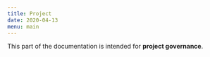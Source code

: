 ```yaml
---
title: Project
date: 2020-04-13
menu: main
---
```


This part of the documentation is intended for **project governance**. 
